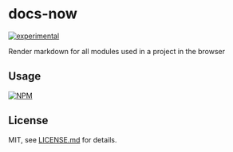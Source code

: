# docs-now

[![experimental](http://badges.github.io/stability-badges/dist/experimental.svg)](http://github.com/badges/stability-badges)

Render markdown for all modules used in a project in the browser

## Usage

[![NPM](https://nodei.co/npm/docs-now.png)](https://www.npmjs.com/package/docs-now)

## License

MIT, see [LICENSE.md](http://github.com/mikkoh/docs-now/blob/master/LICENSE.md) for details.
